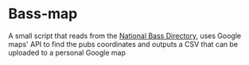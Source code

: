 # Bass-map
A small script that reads from the [National Bass Directory](https://nationalbassdirectory.wordpress.com/), uses Google maps' API to find the pubs coordinates and outputs a CSV that can be uploaded to a personal Google map
